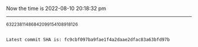Now the time is 2022-08-10 20:18:32 pm

---

<small>63223811486842099154108918126</small>

```txt

Latest commit SHA is: fc9cbf097ba9fae1f4a2daae2dfac83a63bfd97b
```
